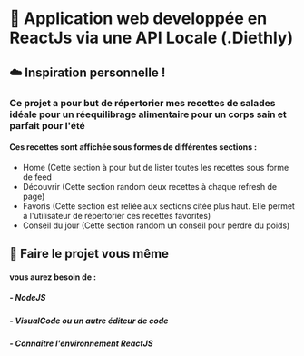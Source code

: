 # 🍎 Application web developpée en ReactJs via une API Locale (.Diethly) 

## ☁️ Inspiration personnelle !

### Ce projet a pour but de répertorier mes recettes de salades idéale pour un réequilibrage alimentaire pour un corps sain et parfait pour l'été

#### Ces recettes sont affichée sous formes de différentes sections :
- Home (Cette section à pour but de lister toutes les recettes sous forme de feed
- Découvrir (Cette section random deux recettes à chaque refresh de page)
- Favoris (Cette section est reliée aux sections citée plus haut. Elle permet à l'utilisateur de répertorier ces recettes favorites)
- Conseil du jour (Cette section random un conseil pour perdre du poids)


## 📌 Faire le projet vous même 
#### vous aurez besoin de :
##### - NodeJS
##### - VisualCode ou un autre éditeur de code
##### - Connaître l'environnement ReactJS
